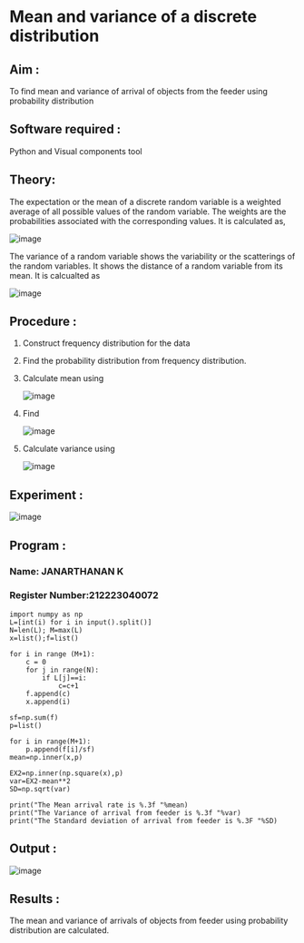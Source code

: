 
#  Mean and variance of a discrete  distribution


## Aim : 

To find mean and variance of arrival of objects from the feeder using probability distribution


## Software required :  

Python and Visual components tool



## Theory:

The expectation or the mean of a discrete random variable is a weighted average of all possible
values of the random variable. The weights are the probabilities associated with the corresponding values. 
It is calculated as,

![image](https://user-images.githubusercontent.com/103921593/192938463-e34177f4-f188-48a0-bda2-8f6d1d660ed2.png)

The variance of a random variable shows the variability or the scatterings of the random variables.
It shows the distance of a random variable from its mean. It is calcualted as

![image](https://user-images.githubusercontent.com/103921593/192938695-99fedc01-34d5-4d36-84df-5880e766ed0c.png)




## Procedure :

1. Construct frequency distribution for the data

2. Find the  probability distribution from frequency distribution.

3. Calculate mean using 
   
   ![image](https://user-images.githubusercontent.com/103921593/192940431-03b81777-c54d-4286-b4f4-82dfe7666b4c.png)

4. Find  
   
      ![image](https://user-images.githubusercontent.com/103921593/192940255-2d9dd746-6875-4a6d-877b-6da6cdb96ab1.png)

5.  Calculate variance using 
  
      ![image](https://user-images.githubusercontent.com/103921593/192942852-913550a9-fabe-4a55-b956-0487b18bbd97.png)




## Experiment :

![image](https://user-images.githubusercontent.com/103921593/229993174-5b67e57e-3e01-4ac4-9f83-410a932b22bf.png)



## Program :

### Name: JANARTHANAN K
### Register Number:212223040072
```
import numpy as np
L=[int(i) for i in input().split()]
N=len(L); M=max(L) 
x=list();f=list()

for i in range (M+1):
    c = 0
    for j in range(N):
        if L[j]==i:
            c=c+1
    f.append(c)
    x.append(i)

sf=np.sum(f)
p=list()

for i in range(M+1):
    p.append(f[i]/sf) 
mean=np.inner(x,p)

EX2=np.inner(np.square(x),p)
var=EX2-mean**2 
SD=np.sqrt(var)

print("The Mean arrival rate is %.3f "%mean)
print("The Variance of arrival from feeder is %.3f "%var) 
print("The Standard deviation of arrival from feeder is %.3F "%SD)

```


## Output : 
![image](https://github.com/user-attachments/assets/29eee454-251c-4ee5-aa72-2b20ea790c9f)



## Results :
The mean and variance of arrivals of objects from feeder using probability distribution are calculated.
